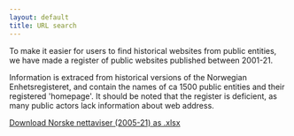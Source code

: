 ```yaml
---
layout: default
title: URL search
---
```


To make it easier for users to find historical websites from public entities, we have made a register of public websites published between 2001-21.

Information is extraced from historical versions of the Norwegian Enhetsregisteret, and contain the names of ca 1500 public entities and their registered 'homepage'. It should be noted that the register is deficient, as many public actors lack information about web address.

[Download Norske nettaviser (2005-21) as .xlsx](offentligeVirksomheter_2011-2021)